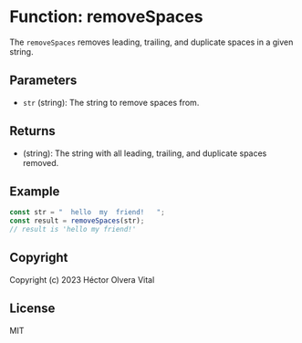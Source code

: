 # Function: removeSpaces

The `removeSpaces` removes leading, trailing, and duplicate spaces in a given string.

## Parameters

- `str` (string): The string to remove spaces from.

## Returns

- (string): The string with all leading, trailing, and duplicate spaces removed.

## Example

```javascript
const str = "  hello  my  friend!   ";
const result = removeSpaces(str);
// result is 'hello my friend!'
```

## Copyright

Copyright (c) 2023 Héctor Olvera Vital

## License

MIT
